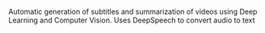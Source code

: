 Automatic generation of subtitles and summarization of videos using
Deep Learning and Computer Vision.
Uses DeepSpeech to convert audio to text
